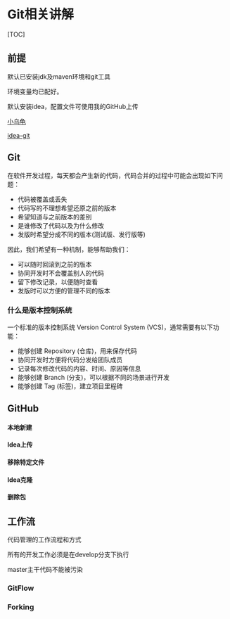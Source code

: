 # Git相关讲解

[TOC]



## 前提

默认已安装jdk及maven环境和git工具

环境变量均已配好。

默认安装idea，配置文件可使用我的GitHub上传

[小乌龟](https://www.cnblogs.com/java-maowei/p/5950930.html)

[idea-git](https://www.cnblogs.com/java-maowei/p/5950930.html)

## Git

在软件开发过程，每天都会产生新的代码，代码合并的过程中可能会出现如下问题：

- 代码被覆盖或丢失
- 代码写的不理想希望还原之前的版本
- 希望知道与之前版本的差别
- 是谁修改了代码以及为什么修改
- 发版时希望分成不同的版本(测试版、发行版等)

因此，我们希望有一种机制，能够帮助我们：

- 可以随时回滚到之前的版本
- 协同开发时不会覆盖别人的代码
- 留下修改记录，以便随时查看
- 发版时可以方便的管理不同的版本

### 什么是版本控制系统

一个标准的版本控制系统 Version Control System (VCS)，通常需要有以下功能：

- 能够创建 Repository (仓库)，用来保存代码
- 协同开发时方便将代码分发给团队成员
- 记录每次修改代码的内容、时间、原因等信息
- 能够创建 Branch (分支)，可以根据不同的场景进行开发
- 能够创建 Tag (标签)，建立项目里程碑



## GitHub



#### 本地新建



#### Idea上传



#### 移除特定文件



#### Idea克隆







#### 删除包







## 工作流

代码管理的工作流程和方式

所有的开发工作必须是在develop分支下执行

master主干代码不能被污染



### GitFlow





### Forking







